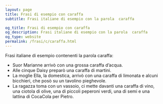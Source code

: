 ```yaml
---
layout: page
title: Frasi di esempio con caraffa 
subtitle: Frasi italiane di esempio con la parola  caraffa

og_title: Frasi di esempio con caraffa 
og_description: Frasi italiane di esempio con la parola  caraffa
og_type: website
permalink: /frasi/c/caraffa.html
---
```


Frasi italiane di esempio contenenti la parola caraffa:


- Suor Marianne arrivò con una grossa caraffa d’acqua.
- Alle cinque Daisy preparò una caraffa di martini.
- La moglie Ella, la domestica, arrivò con una caraffa di limonata e alcuni bicchieri, che posò su un tavolino pieghevole.
- La ragazza toma con un vassoio, ci mette davanti una caraffa di vino, una ciotola di olive, una di piccoli peperoni verdi, una di semi e una lattina di CocaCola per Pietro.
